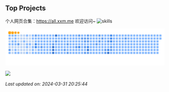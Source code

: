 



## Top Projects
个人网页合集：https://all.xxm.me 欢迎访问~
![skills](https://skillicons.dev/icons?perline=14&i=bash,devto,discord,docker,git,github,githubactions,go,html,java,js,linux,md,mysql,nginx,nodejs,ps,py,pytorch,redis,sqlite,stackoverflow,twitter,ts,vercel,vscode,vue,workers,c)

[![](https://raw.githubusercontent.com/xiaozhou26/xiaozhou26/main/out/ocean.gif)](https://github.com/Cunninger)

[![](https://raw.githubusercontent.com/xiaozhou26/Cunninger/main/out/ocean.gif)](https://github.com/Cunninger)

*Last updated on: 2024-03-31 20:25:44*
